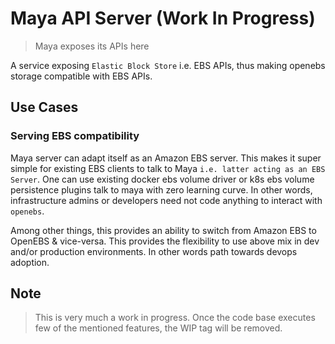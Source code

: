 # Maya API Server (Work In Progress)

> Maya exposes its APIs here

A service exposing `Elastic Block Store` i.e. EBS APIs, thus making openebs 
storage compatible with EBS APIs.

## Use Cases

### Serving EBS compatibility

Maya server can adapt itself as an Amazon EBS server. This makes it super simple
for existing EBS clients to talk to Maya `i.e. latter acting as an EBS Server`. 
One can use existing docker ebs volume driver or k8s ebs volume persistence 
plugins talk to maya with zero learning curve. In other words, infrastructure 
admins or developers need not code anything to interact with `openebs`.

Among other things, this provides an ability to switch from Amazon EBS to OpenEBS 
& vice-versa. This provides the flexibility to use above mix in dev and/or 
production environments. In other words path towards devops adoption.

## Note

> This is very much a work in progress. Once the code base executes few of the 
mentioned features, the WIP tag will be removed.
